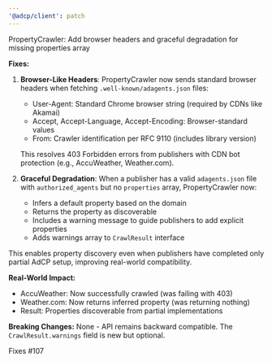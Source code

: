 ```yaml
---
'@adcp/client': patch
---
```


PropertyCrawler: Add browser headers and graceful degradation for missing properties array

**Fixes:**

1. **Browser-Like Headers**: PropertyCrawler now sends standard browser headers when fetching `.well-known/adagents.json` files:
   - User-Agent: Standard Chrome browser string (required by CDNs like Akamai)
   - Accept, Accept-Language, Accept-Encoding: Browser-standard values
   - From: Crawler identification per RFC 9110 (includes library version)

   This resolves 403 Forbidden errors from publishers with CDN bot protection (e.g., AccuWeather, Weather.com).

2. **Graceful Degradation**: When a publisher has a valid `adagents.json` file with `authorized_agents` but no `properties` array, PropertyCrawler now:
   - Infers a default property based on the domain
   - Returns the property as discoverable
   - Includes a warning message to guide publishers to add explicit properties
   - Adds warnings array to `CrawlResult` interface

This enables property discovery even when publishers have completed only partial AdCP setup, improving real-world compatibility.

**Real-World Impact:**
- AccuWeather: Now successfully crawled (was failing with 403)
- Weather.com: Now returns inferred property (was returning nothing)
- Result: Properties discoverable from partial implementations

**Breaking Changes:** None - API remains backward compatible. The `CrawlResult.warnings` field is new but optional.

Fixes #107
